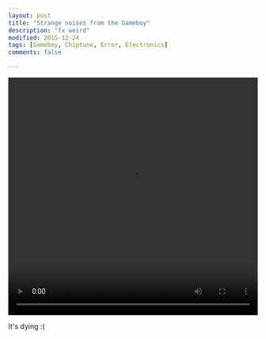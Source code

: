 ```yaml
---
layout: post
title: "Strange noises from the Gameboy"
description: "fx weird"
modified: 2015-12-24
tags: [Gameboy, Chiptune, Error, Electronics]
comments: false

---
```


<video controls="controls" width="auto" height="480" style="width: 100%; display: block; margin: 0 auto; background-color: black;" name="Video Name" src="/images/10852400_741880192601103_1736221730_n.mp4"></video>

It's dying :(
